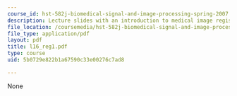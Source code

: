 ```yaml
---
course_id: hst-582j-biomedical-signal-and-image-processing-spring-2007
description: Lecture slides with an introduction to medical image registration.
file_location: /coursemedia/hst-582j-biomedical-signal-and-image-processing-spring-2007/5b0729e822b1a67590c33e00276c7ad8_l16_reg1.pdf
file_type: application/pdf
layout: pdf
title: l16_reg1.pdf
type: course
uid: 5b0729e822b1a67590c33e00276c7ad8

---
```

None